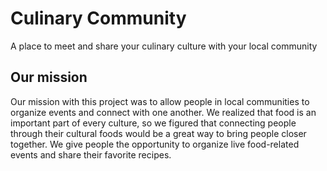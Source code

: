 # Culinary Community
A place to meet and share your culinary culture with your local community

## Our mission
Our mission with this project was to allow people in local communities to organize events and connect with one another. We realized that food is an important part of every culture, so we figured that connecting people through their cultural foods would be a great way to bring people closer together. We give people the opportunity to organize live food-related events and share their favorite recipes.
